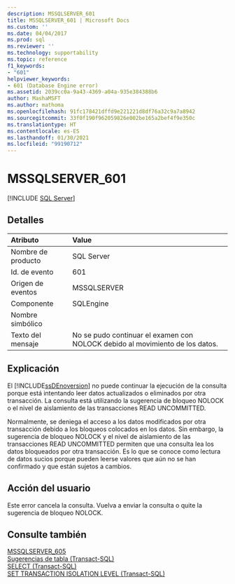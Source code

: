 ```yaml
---
description: MSSQLSERVER_601
title: MSSQLSERVER_601 | Microsoft Docs
ms.custom: ''
ms.date: 04/04/2017
ms.prod: sql
ms.reviewer: ''
ms.technology: supportability
ms.topic: reference
f1_keywords:
- "601"
helpviewer_keywords:
- 601 (Database Engine error)
ms.assetid: 2039cc0a-9a43-4369-a04a-935e384388b6
author: MashaMSFT
ms.author: mathoma
ms.openlocfilehash: 91fc178421dffd9e221221d8df76a32c9a7a8942
ms.sourcegitcommit: 33f0f190f962059826e002be165a2bef4f9e350c
ms.translationtype: HT
ms.contentlocale: es-ES
ms.lasthandoff: 01/30/2021
ms.locfileid: "99190712"
---
```

# <a name="mssqlserver_601"></a>MSSQLSERVER_601
 [!INCLUDE [SQL Server](../../includes/applies-to-version/sqlserver.md)]
  
## <a name="details"></a>Detalles  
  
| Atributo | Value |  
| :-------- | :---- |  
|Nombre de producto|SQL Server|  
|Id. de evento|601|  
|Origen de eventos|MSSQLSERVER|  
|Componente|SQLEngine|  
|Nombre simbólico||  
|Texto del mensaje|No se pudo continuar el examen con NOLOCK debido al movimiento de los datos.|  
  
## <a name="explanation"></a>Explicación  
El [!INCLUDE[ssDEnoversion](../../includes/ssdenoversion-md.md)] no puede continuar la ejecución de la consulta porque está intentando leer datos actualizados o eliminados por otra transacción. La consulta está utilizando la sugerencia de bloqueo NOLOCK o el nivel de aislamiento de las transacciones READ UNCOMMITTED.  
  
Normalmente, se deniega el acceso a los datos modificados por otra transacción debido a los bloqueos colocados en los datos. Sin embargo, la sugerencia de bloqueo NOLOCK y el nivel de aislamiento de las transacciones READ UNCOMMITTED permiten que una consulta lea los datos bloqueados por otra transacción. Es lo que se conoce como lectura de datos sucios porque pueden leerse valores que aún no se han confirmado y que están sujetos a cambios.  
  
## <a name="user-action"></a>Acción del usuario  
Este error cancela la consulta. Vuelva a enviar la consulta o quite la sugerencia de bloqueo NOLOCK.  
  
## <a name="see-also"></a>Consulte también  
[MSSQLSERVER_605](../../relational-databases/errors-events/mssqlserver-605-database-engine-error.md)  
[Sugerencias de tabla &#40;Transact-SQL&#41;](~/t-sql/queries/hints-transact-sql-table.md)  
[SELECT &#40;Transact-SQL&#41;](~/t-sql/queries/select-transact-sql.md)  
[SET TRANSACTION ISOLATION LEVEL &#40;Transact-SQL&#41;](~/t-sql/statements/set-transaction-isolation-level-transact-sql.md)  
  
